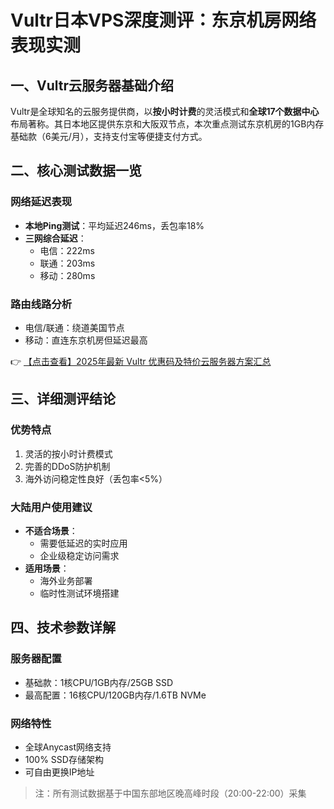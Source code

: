 # Vultr日本VPS深度测评：东京机房网络表现实测

## 一、Vultr云服务器基础介绍
Vultr是全球知名的云服务提供商，以**按小时计费**的灵活模式和**全球17个数据中心**布局著称。其日本地区提供东京和大阪双节点，本次重点测试东京机房的1GB内存基础款（6美元/月），支持支付宝等便捷支付方式。

## 二、核心测试数据一览
### 网络延迟表现
- **本地Ping测试**：平均延迟246ms，丢包率18%
- **三网综合延迟**：
  - 电信：222ms 
  - 联通：203ms
  - 移动：280ms

### 路由线路分析
- 电信/联通：绕道美国节点
- 移动：直连东京机房但延迟最高

👉 [【点击查看】2025年最新 Vultr 优惠码及特价云服务器方案汇总](https://bit.ly/VuLtr)

## 三、详细测评结论
### 优势特点
1. 灵活的按小时计费模式
2. 完善的DDoS防护机制
3. 海外访问稳定性良好（丢包率<5%）

### 大陆用户使用建议
- **不适合场景**：
  - 需要低延迟的实时应用
  - 企业级稳定访问需求
- **适用场景**：
  - 海外业务部署
  - 临时性测试环境搭建

## 四、技术参数详解
### 服务器配置
- 基础款：1核CPU/1GB内存/25GB SSD
- 最高配置：16核CPU/120GB内存/1.6TB NVMe

### 网络特性
- 全球Anycast网络支持
- 100% SSD存储架构
- 可自由更换IP地址

> 注：所有测试数据基于中国东部地区晚高峰时段（20:00-22:00）采集